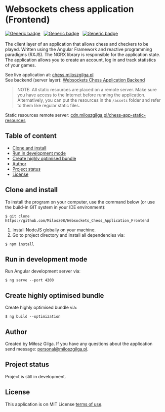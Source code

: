 # Websockets chess application (Frontend)
[![Generic badge](https://img.shields.io/badge/Made%20with-Angular%20Framework%2014.1.0-1abc9c.svg)](https://angular.io/)&nbsp;&nbsp;
[![Generic badge](https://img.shields.io/badge/Build%20with-Angular%20CLI-green.svg)](https://angular.io/cli)&nbsp;&nbsp;
[![Generic badge](https://img.shields.io/badge/Packaging-Webpack%20with%20babel%20-brown.svg)](https://webpack.js.org/)&nbsp;&nbsp;
<br><br>
The client layer of an application that allows chess and checkers to be played. Written using the Angular Framework and reactive 
programming paradigms (RXJS). The NGRX library is responsible for the application state. The application allows you to create an account,
log in and track statistics of your games.

See live application at: [chess.miloszgilga.pl](https://chess.miloszgilga.pl/)<br>
See backend (server layer): [Websockets Chess Application Backend](https://github.com/Milosz08/Websockets_Chess_Application_Backend)

> NOTE: All static resources are placed on a remote server. Make sure you have access to the Internet before 
running the application. Alternatively, you can put the resources in the `/assets` folder and refer to them like regular static files.

Static resources remote server: [cdn.miloszgilga.pl/chess-app-static-resources](https://cdn.miloszgilga.pl/chess-app-static-resources/)

## Table of content
* [Clone and install](#clone-and-install)
* [Run in development mode](#run-in-development-mode)
* [Create highly optimised bundle](#create-highly-optimised-bundle)
* [Author](#author)
* [Project status](#project-status)
* [License](#license)

<a name="clone-and-install"></a>
## Clone and install

To install the program on your computer, use the command below (or use the build-in GIT system in your IDE environment):
```
$ git clone https://github.com/Milosz08/Websockets_Chess_Application_Frontend
```
1. Install NodeJS globally on your machine.
2. Go to project directory and install all dependencies via:
```
$ npm install
```

<a name="run-in-development-mode"></a>
## Run in development mode

Run Angular development server via:
```
$ ng serve --port 4200
```

<a name="create-highly-optimised-bundle"></a>
## Create highly optimised bundle

Create highly optimised bundle via:
```
$ ng build --optimization
```

<a name="author"></a>
## Author
Created by Miłosz Gilga. If you have any questions about the application send message:
[personal@miloszgilga.pl](mailto:personal@miloszgilga.pl).

<a name="project-status"></a>
## Project status
Project is still in development.

<a name="license"></a>
## License
This application is on MIT License [terms of use](https://en.wikipedia.org/wiki/MIT_License).
